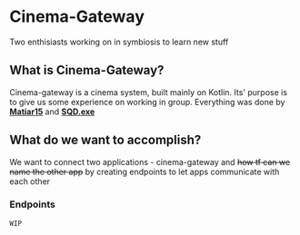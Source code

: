 # Cinema-Gateway
Two enthisiasts working on in symbiosis to learn new stuff
## What is Cinema-Gateway?
Cinema-gateway is a cinema system, built mainly on Kotlin. Its' purpose is to give us some experience on working in group.
Everything was done by [**Matiar15**](https://github.com/Matiar15) and [**SQD.exe**](https://github.com/SQDexe) 
## What do we want to accomplish?
We want to connect two applications - cinema-gateway and ~~how tf can we name the other app~~ by creating endpoints to let apps communicate with each other
### Endpoints 
`WIP`
